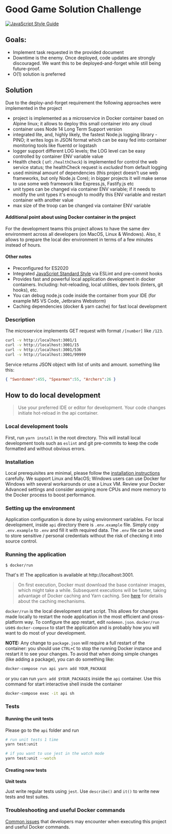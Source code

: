 # Good Game Solution Challenge

[![JavaScript Style Guide](https://cdn.rawgit.com/standard/standard/master/badge.svg)](https://github.com/standard/standard)

## Goals:
- Implement task requested in the provided document
- Downtime is the enemy. Once deployed, code updates are strongly discouraged. We want this to be deployed-and-forget while still being future-proof.
- O(1) solution is preferred 

## Solution
Due to the deploy-and-forget requirement the following approaches were implemented in the project
- project is implemented as a microservice in Docker container based on Alpine linux; it allows to deploy this small container into any cloud 
- container uses Node 14 Long Term Support version 
- integrated lite, and, highly likely, the fastest Node.js logging library - PINO; it writes logs in JSON format which can be easy fed into container monitoring tools like fluentd or logstash 
- logger support different LOG levels; the LOG level can be easy controlled by container ENV variable value
- Health check ( url: `/healthCheck`) is implemented for control the web service status; the healthCheck request is _excluded_ from default logging
- used minimal amount of dependencies (this project doesn't use web frameworks, but only Node.js Core); in bigger projects it will make sense to use some web framework like Express.js, Fastify.js etc
- unit types can be changed via container ENV variable; if it needs to modify the unit types it's enough to modify this ENV variable and restart container with another value
- max size of the troop can be changed via container ENV variable

#### Additional point about using Docker container in the project

For the development teams this project allows to have the same dev environment across all developers (on MacOS, Linux & Windows).
Also, it allows to prepare the local dev environment in terms of a few minutes instead of hours.

#### Other notes
* Preconfigured for ES2020
* Integrated [JavaScript Standard Style](https://standardjs.com/) via ESLint and pre-commit hooks
* Provides fast and powerful local application development in docker containers. Including:
  hot-reloading, local utilities, dev tools (linters, git hooks),
  etc.
* You can debug node.js code inside the container from your IDE (for example MS VS Code, Jetbrains Webstorm)
* Caching dependencies (docker & yarn cache) for fast local development


### Description

The microservice implements GET request with format `/[number]` like  `/123`.

```bash
curl -v http://localhost:3001/1
curl -v http://localhost:3001/15
curl -v http://localhost:3001/536
curl -v http://localhost:3001/99999
```

Service returns JSON object with list of units and amount. something like this:

```json
{ "Swordsmen":455, "Spearmen":55, "Archers":26 }
```

## How to do local development

> Use your preferred IDE or editor for development. Your code changes initiate hot-reload in the api container. 


### Local development tools

First, run `yarn install` in the root directory. This will install local
development tools such as `eslint` and git pre-commits to keep the code formatted
and without obvious errors.

### Installation

Local prerequisites are minimal, please follow the
[installation instructions](docs/INSTALL.md) carefully. We support Linux and MacOS;
Windows users can use Docker for Windows with several workarounds or use a Linux VM.
Review your Docker Advanced settings and consider assigning more CPUs and more memory
to the Docker process to boost performance.

### Setting up the environment

Application configuration is done by using environment variables. For local
development, inside `api`  directory there is `.env.example` file.
Simply copy `.env.example` to `.env` and fill it with required data. The
`.env` file can be used to store sensitive / personal credentials without the
risk of checking it into source control.

### Running the application

```
$ docker/run
```

That's it! The application is available at http://localhost:3001.

> On first execution, Docker must download the base container images, which
> might take a while. Subsequent executions will be faster, taking advantage of
> Docker caching and Yarn caching. See [here](docs/CACHING.md) for details about the
> caching mechanisms.

`docker/run` is the local development start script. This allows for changes made
locally to restart the node application in the most efficient and cross-platform
way. To configure the app restart, edit `nodemon.json`. `docker/run` uses
`docker-compose` to start the application and is probably how you will want to
do most of your development.

**NOTE:** Any change to `package.json` will require a full restart of the
container: you should use `CTRL+C` to stop the running Docker instance and
restart it to see your changes. To avoid that when doing simple changes (like
adding a package), you can do something like:

```bash
docker-compose run api yarn add YOUR_PACKAGE
```

or you can run `yarn add $YOUR_PACKAGE$` inside the `api` container. Use this command for start interactive shell inside the container

```bash
docker-compose exec -it api sh
```

### Tests

#### Running the unit tests

Please go to the `api` folder and run

```bash
# run unit tests 1 time
yarn test:unit 

# if you want to use jest in the watch mode
yarn test:unit --watch
```

#### Creating new tests

**Unit tests**

Just write regular tests using `jest`. Use `describe()` and `it()` to write new
tests and test suites.


### Troubleshooting and useful Docker commands

[Common issues](docs/TROUBLESHOOTING.md) that developers may encounter when executing
this project and useful Docker commands.



